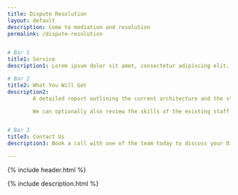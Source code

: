 ```yaml
---
title: Dispute Resolution
layout: default
description: Come to mediation and resolution 
permalink: /dispute-resolution


# Bar 1
title1: Service
description1: Lorem ipsum dolor sit amet, consectetur adipiscing elit. Duis vel justo sodales, posuere arcu porttitor, scelerisque leo. Suspendisse libero ipsum, luctus lacinia metus sit amet, semper maximus purus. Nullam rutrum tempor massa, sit amet euismod dui pellentesque et. Donec vitae finibus metus. Suspendisse auctor tortor est, et elementum arcu pulvinar tincidunt. Etiam varius eget lacus ut finibus. Fusce enim enim, tempus at eleifend vitae, varius a mauris. Mauris eu purus a ex sagittis imperdiet et sit amet est.

# Bar 2
title2: What You Will Get
description2: 
        A detailed report outlining the current architecture and the state of the existing codebase.

        We can optionally also review the skills of the existing staff and give any recomendations of recruitment drives required for future goals.


# Bar 3
title3: Contact Us
description3: Book a call with one of the team today to discuss your Dispute Resolution requirements and how we can help you gather facts about the software you've purchased.

---
```

<style>
        .content-page-header {background-image: url(/assets/img/dispute-resolution-header.jpg);}
</style>

{% include header.html %} 

{% include description.html %} 
